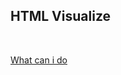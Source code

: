 ## HTML Visualize

<br>

[What can i do](https://github.com/CWIN77/README-contents/blob/master/nextjs/README.md)
